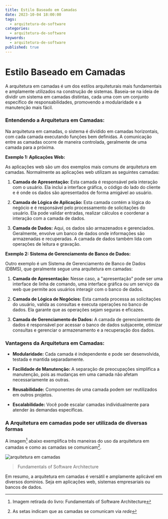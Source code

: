 ```yaml
---
title: Estilo Baseado em Camadas
date: 2023-10-04 18:00:00
tags:
  - arquitetura-de-software
categories:
  - arquitetura-de-software
keywords:
  - arquitetura-de-software
published: true
---
```

# Estilo Baseado em Camadas

A arquitetura em camadas é um dos estilos arquiteturais mais fundamentais e amplamente utilizados na construção de sistemas. Baseia-se na ideia de dividir um sistema em camadas distintas, cada uma com um conjunto específico de responsabilidades, promovendo a modularidade e a manutenção mais fácil.

### **Entendendo a Arquitetura em Camadas:**

Na arquitetura em camadas, o sistema é dividido em camadas horizontais, com cada camada executando funções bem definidas. A comunicação entre as camadas ocorre de maneira controlada, geralmente de uma camada para a próxima.

**Exemplo 1: Aplicações Web:**

As aplicações web são um dos exemplos mais comuns de arquitetura em camadas. Normalmente as aplicações web utilizam as seguintes camadas:

1. **Camada de Apresentação:** Esta camada é responsável pela interação com o usuário. Ela inclui a interface gráfica, o código do lado do cliente e é onde os dados são apresentados de forma amigável ao usuário.

2. **Camada de Lógica de Aplicação:** Esta camada contém a lógica do negócio e é responsável pelo processamento de solicitações do usuário. Ela pode validar entradas, realizar cálculos e coordenar a interação com a camada de dados.

3. **Camada de Dados:** Aqui, os dados são armazenados e gerenciados. Geralmente, envolve um banco de dados onde informações são armazenadas e recuperadas. A camada de dados também lida com operações de leitura e gravação.


**Exemplo 2: Sistema de Gerenciamento de Banco de Dados:**

Outro exemplo é um Sistema de Gerenciamento de Banco de Dados (DBMS), que geralmente segue uma arquitetura em camadas:

1. **Camada de Apresentação:** Nesse caso, a "apresentação" pode ser uma interface de linha de comando, uma interface gráfica ou um serviço da web que permite aos usuários interagir com o banco de dados.

2. **Camada de Lógica de Negócios:** Esta camada processa as solicitações do usuário, valida as consultas e executa operações no banco de dados. Ela garante que as operações sejam seguras e eficazes.

3. **Camada de Gerenciamento de Dados:** A camada de gerenciamento de dados é responsável por acessar o banco de dados subjacente, otimizar consultas e gerenciar o armazenamento e a recuperação dos dados.


### **Vantagens da Arquitetura em Camadas:**

- **Modularidade:** Cada camada é independente e pode ser desenvolvida, testada e mantida separadamente.

- **Facilidade de Manutenção:** A separação de preocupações simplifica a manutenção, pois as mudanças em uma camada não afetam necessariamente as outras.

- **Reusabilidade:** Componentes de uma camada podem ser reutilizados em outros projetos.

- **Escalabilidade:** Você pode escalar camadas individualmente para atender às demandas específicas.


### **A Arquitetura em camadas pode ser utilizada de diversas formas**

A imagem[^image] abaixo exemplifica três maneiras do uso da arquitetura em camadas e como as camadas se comunicam[^network].

 [^network]: As setas indicam que as camadas se comunicam via *rede*
 [^image]: Imagem retirada do livro: Fundamentals of Software Architecture

![arquitetura em camadas](../_files/1664372266667.png)
> Fundamentals of Software Architecture

Em resumo, a arquitetura em camadas é versátil e amplamente aplicável em diversos domínios. Seja em aplicações web, sistemas empresariais ou bancos de dados.
